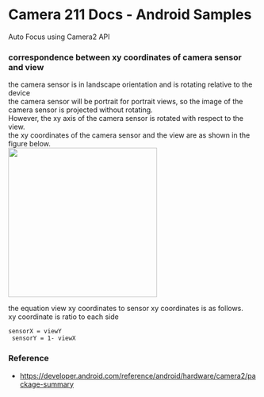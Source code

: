 Camera 211 Docs - Android Samples
===============

Auto Focus using  Camera2 API <br/>

### correspondence between xy coordinates of camera sensor and view <br/>

the camera sensor is in landscape orientation and is rotating relative to the device <br/>
the camera sensor will be portrait for portrait views, so
the image of the camera sensor is projected without rotating. <br/>
However, the xy axis of the camera sensor is rotated with respect to the view. <br/>
the xy coordinates of the  camera sensor and the view are as shown in the figure below. <br/>
<image src="https://raw.githubusercontent.com/ohwada/Android_Samples/master/Camera211/docs/correspondence_xy_coordinates_of_camera_sensor_and_view.png" width="300" /><br/>

the equation view xy coordinates to sensor xy coordinates is as follows. <br/>
xy coordinate is ratio to each side <br/>

```
sensorX = viewY
 sensorY = 1- viewX
```

### Reference <br/>
- https://developer.android.com/reference/android/hardware/camera2/package-summary
